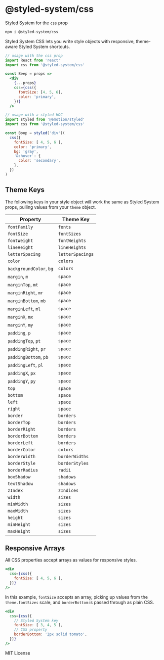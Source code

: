 
# @styled-system/css

Styled System for the `css` prop

```sh
npm i @styled-system/css
```

Styled System CSS lets you write style objects with responsive, theme-aware Styled System shortcuts.

```jsx
// usage with the css prop
import React from 'react'
import css from '@styled-system/css'

const Beep = props =>
  <div
    {...props}
    css={css({
      fontSize: [4, 5, 6],
      color: 'primary',
    })}
  />
```

```js
// usage with a styled HOC
import styled from '@emotion/styled'
import css from '@styled-system/css'

const Boop = styled('div')(
  css({
    fontSize: [ 4, 5, 6 ],
    color: 'primary',
    bg: 'gray',
    '&:hover': {
      color: 'secondary',
    },
  })
)
```

## Theme Keys

The following keys in your style object will work the same as Styled System props, pulling values from your `theme` object.

Property  | Theme Key
---|---
`fontFamily` | `fonts`
`fontSize` | `fontSizes`
`fontWeight` | `fontWeights`
`lineHeight` | `lineHeights`
`letterSpacing` | `letterSpacings`
`color` | `colors`
`backgroundColor`, `bg` | `colors`
`margin`, `m` | `space`
`marginTop`, `mt` | `space`
`marginRight`, `mr` | `space`
`marginBottom`, `mb` | `space`
`marginLeft`, `ml` | `space`
`marginX`, `mx` | `space`
`marginY`, `my` | `space`
`padding`, `p` | `space`
`paddingTop`, `pt` | `space`
`paddingRight`, `pr` | `space`
`paddingBottom`, `pb` | `space`
`paddingLeft`, `pl` | `space`
`paddingX`, `px` | `space`
`paddingY`, `py` | `space`
`top` | `space`
`bottom` | `space`
`left` | `space`
`right` | `space`
`border` | `borders`
`borderTop` | `borders`
`borderRight` | `borders`
`borderBottom` | `borders`
`borderLeft` | `borders`
`borderColor` | `colors`
`borderWidth` | `borderWidths`
`borderStyle` | `borderStyles`
`borderRadius` | `radii`
`boxShadow` | `shadows`
`textShadow` | `shadows`
`zIndex` | `zIndices`
`width` | `sizes`
`minWidth` | `sizes`
`maxWidth` | `sizes`
`height` | `sizes`
`minHeight` | `sizes`
`maxHeight` | `sizes`

## Responsive Arrays

All CSS properties accept arrays as values for responsive styles.

```jsx
<div
  css={css({
    fontSize: [ 4, 5, 6 ],
  })}
/>
```

In this example, `fontSize` accepts an array, picking up values from the `theme.fontSizes` scale, and `borderBottom` is passed through as plain CSS.

```jsx
<div
  css={css({
    // Styled System key
    fontSize: [ 3, 4, 5 ],
    // CSS property
    borderBottom: '2px solid tomato',
  })}
/>
```

MIT License
